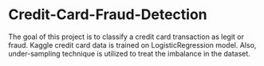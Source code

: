 # Credit-Card-Fraud-Detection
The goal of this project is to classify a credit card transaction as legit or fraud. Kaggle credit card data is trained on LogisticRegression model. Also, under-sampling technique is utilized to treat the imbalance in the dataset.

